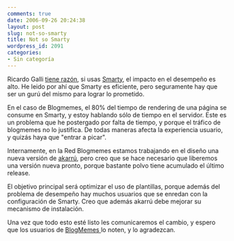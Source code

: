 ```yaml
---
comments: true
date: 2006-09-26 20:24:38
layout: post
slug: not-so-smarty
title: Not so Smarty
wordpress_id: 2091
categories:
- Sin categoría
---
```


Ricardo Galli [tiene razón](http://web.archive.org/web/20090426081006/http://mnm.uib.es/gallir/posts/2006/09/26/820/), si usas [Smarty](http://web.archive.org/web/20090426081006/http://smarty.php.net/), el impacto en el desempeño es alto. He leido por ahí que Smarty es eficiente, pero seguramente hay que ser un gurú del mismo para lograr lo prometido.

En el caso de Blogmemes, el 80% del tiempo de rendering de una página se consume en Smarty, y estoy hablando sólo de tiempo en el servidor. Este es un problema que he postergado por falta de tiempo, y porque el tráfico de blogmemes no lo justifica. De todas maneras afecta la experiencia usuario, y quizás haya que "entrar a picar".

Internamente, en la Red Blogmemes estamos trabajando en el diseño una nueva versión de [akarrú](http://web.archive.org/web/20090426081006/http://trac.blogmemes.com/trac_script), pero creo que se hace necesario que liberemos una versión nueva pronto, porque bastante polvo tiene acumulado el último release.

El objetivo principal será optimizar el uso de plantillas, porque además del problema de desempeño hay muchos usuarios que se enredan con la configuración de Smarty. Creo que además akarrú debe mejorar su mecanismo de instalación.

Una vez que todo esto esté listo les comunicaremos el cambio, y espero que los usuarios de [BlogMemes ](http://web.archive.org/web/20090426081006/http://www.blogmemes.com/)lo noten, y lo agradezcan.


